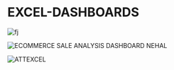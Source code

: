 # EXCEL-DASHBOARDS
![fj](https://github.com/nehal35/EXCEL-DASHBOARDS/assets/108068313/5e16b5e0-ee27-48b8-a714-a2a32eaafe88)

![ECOMMERCE SALE ANALYSIS DASHBOARD NEHAL](https://user-images.githubusercontent.com/108068313/222895532-7edfea76-b238-41c8-b741-c245be59f14f.jpg)

![ATTEXCEL](https://user-images.githubusercontent.com/108068313/229381506-e338701f-9fb0-4d6a-a90c-b5d3e729370f.gif)

